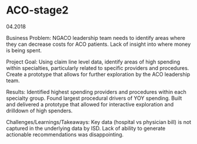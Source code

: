 # ACO-stage2

04.2018

Business Problem: 
NGACO leadership team needs to identify areas where they can decrease costs for ACO patients. 
Lack of insight into where money is being spent.

Project Goal:
Using claim line level data, identify areas of high spending within specialties, particularly related to specific providers and procedures.
Create a prototype that allows for further exploration by the ACO leadership team.

Results:
Identified highest spending providers and procedures within each specialty group.
Found largest procedural drivers of YOY spending.
Built and delivered a prototype that allowed for interactive exploration and drilldown of high spenders.

Challenges/Learnings/Takeaways: 
Key data (hospital vs physician bill) is not captured in the underlying data by ISD.
Lack of ability to generate actionable recommendations was disappointing. 

